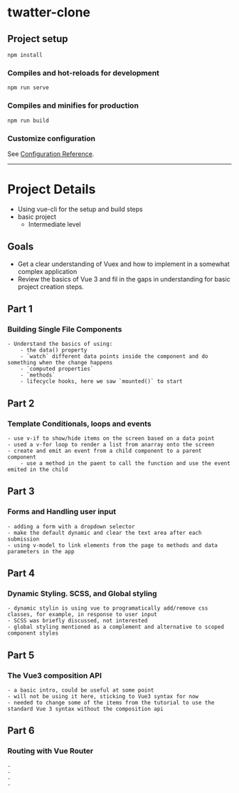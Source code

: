 # twatter-clone

## Project setup
```
npm install
```

### Compiles and hot-reloads for development
```
npm run serve
```

### Compiles and minifies for production
```
npm run build
```

### Customize configuration
See [Configuration Reference](https://cli.vuejs.org/config/).


---------------------------------------------------------------------------

# Project Details

- Using vue-cli for the setup and build steps
- basic project
	- Intermediate level


## Goals

* Get a clear understanding of Vuex and how to implement in a somewhat complex application
* Review the basics of Vue 3 and fil in the gaps in understanding for basic project creation steps.


## Part 1

### Building Single File Components
	- Understand the basics of using:
		- the data() property
		- `watch` different data points inside the component and do something when the change happens
		- `computed properties`
		- `methods`
		- lifecycle hooks, here we saw `mounted()` to start


## Part 2

### Template Conditionals, loops and events

	- use v-if to show/hide items on the screen based on a data point
	- used a v-for loop to render a list from anarray onto the screen
	- create and emit an event from a child component to a parent component
		- use a method in the paent to call the function and use the event emited in the child


## Part 3

### Forms and Handling user input

	- adding a form with a dropdown selector
	- make the default dynamic and clear the text area after each submission
	- using v-model to link elements from the page to methods and data parameters in the app


## Part 4 

### Dynamic Styling. SCSS, and Global styling

	- dynamic stylin is using vue to programatically add/remove css classes, for example, in response to user input
	- SCSS was briefly discussed, not interested
	- global styling mentioned as a complement and alternative to scoped component styles


## Part 5

### The Vue3 composition API

	- a basic intro, could be useful at some point
	- will not be using it here, sticking to Vue3 syntax for now
	- needed to change some of the items from the tutorial to use the standard Vue 3 syntax without the composition api


## Part 6

### Routing with Vue Router

	- 
	- 
	- 
	- 